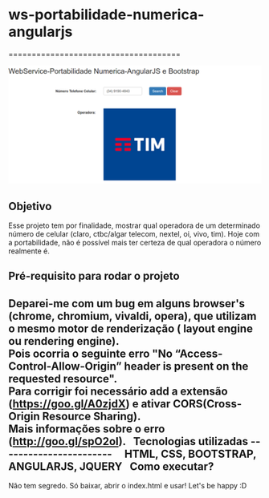 # ws-portabilidade-numerica-angularjs
=====================================

<div><img alt="print" src="img/print.png" /></div>

Objetivo
--------

Esse projeto tem por finalidade, mostrar qual operadora de um determinado número de celular (claro, ctbc/algar telecom, nextel, oi, vivo, tim).
Hoje com a portabilidade, não é possível mais ter certeza de qual operadora o número realmente é.


Pré-requisito para rodar o projeto
----------------------------------
Deparei-me com um bug em alguns browser's (chrome, chromium, vivaldi, opera), que utilizam o mesmo motor de renderização ( layout engine ou rendering engine).<br>
Pois ocorria o seguinte erro "No “Access-Control-Allow-Origin” header is present on the requested resource".<br>
Para corrigir foi necessário add a extensão (https://goo.gl/A0zjdX) e ativar CORS(Cross-Origin Resource Sharing).<br>
Mais informações sobre o erro (http://goo.gl/spO2oI).
			 
Tecnologias utilizadas
-----------------------				 
  HTML, CSS, BOOTSTRAP, ANGULARJS, JQUERY
			 
Como executar?
--------------

Não tem segredo. Só baixar, abrir o index.html e usar! 
Let's be happy :D
		 

